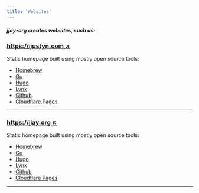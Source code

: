 ```yaml
---
title: 'Websites'
---
```

##### jjay•org creates websites, such as:
##### 

### [https://ijustyn.com &#8599;](https://ijustyn.com)
Static homepage built using mostly open source tools:
- [Homebrew](https://brew.sh/)
- [Go](https://go.dev/)
- [Hugo](https://gohugo.io/)
- [Lynx](https://jpanther.github.io/lynx/)
- [Github](https://github.com/)
- [Cloudflare Pages](https://pages.cloudflare.com/)

---

### [https://jjay.org &#8598;](https://jjay.org)
Static homepage built using mostly open source tools:
- [Homebrew](https://brew.sh/)
- [Go](https://go.dev/)
- [Hugo](https://gohugo.io/)
- [Lynx](https://jpanther.github.io/lynx/)
- [Github](https://github.com/)
- [Cloudflare Pages](https://pages.cloudflare.com/)
---
##### 